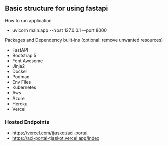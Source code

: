 ## Basic structure for using fastapi

How to run application
- uvicorn main:app --host 127.0.0.1 --port 8000

Packages and Dependency built-ins (optional: remove unwanted resources)
- FastAPI
- Bootstrap 5
- Font Awesome
- Jinja2
- Docker
- Podman
- Env Files
- Kubernetes
- Aws
- Azure
- Heroku
- Vercel

### Hosted Endpoints
- https://vercel.com/tjaskot/aci-portal
- https://aci-portal-tjaskot.vercel.app/index
